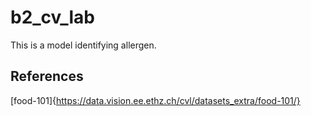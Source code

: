 # b2_cv_lab
This is a model identifying allergen.

## References

[food-101]{https://data.vision.ee.ethz.ch/cvl/datasets_extra/food-101/}
